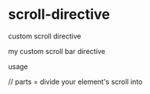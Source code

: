 # scroll-directive
custom scroll directive


my custom scroll bar directive 

usage 

// parts  = divide your element's scroll into
 <scroll-bar parts="4" element="'your element'"></scroll-bar>
